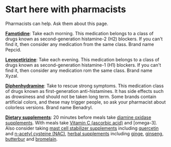 # Start here with pharmacists

Pharmacists can help. Ask them about this page.

**[Famotidine](../famotidine/)**: Take each morning. This medication belongs to a class of drugs known as second-generation histamine-2 (H2) blockers. If you can't find it, then consider any medication from the same class. Brand name Pepcid.

**[Levocetirizine](../levocetirizine/)**:  Take each evening. This medication belongs to a class of drugs known as second-generation histamine-1 (H1) blockers. If you can't find it, then consider any medication rom the same class. Brand name Xyzal.

**[Diphenhydramine](../diphenhydramine/)**: Take to rescue strong symptoms. This medication class of drugs known as first-generation anti-histamines. It has side effects such as drowsiness and should not be taken long term. Some brands contain artificial colors, and these may trigger people, so ask your pharmacist about colorless versions. Brand name Benadryl.
  
**[Dietary supplements](../dietary-supplements/)**: 20 minutes before meals take [diamine oxidase supplements](../diamine-oxidase-suppplements/). With meals take [Vitamin C (ascorbic acid)](../vitamin-c-ascorbic-acid/) and [omega-3]. Also consider taking [mast cell stabilizer supplements](../mast-cell-stabilizer-supplements/) including [quercetin](../quercetin) and [n-acetyl cysteine (NAC)](../n-acetyl-cysteine/), [herbal supplements](../herbal-supplements) including [ginge](../ginger/), [ginseng](../ginseng/), [butterbur](../butterbur/) and [bromelain](../bromelain/).

